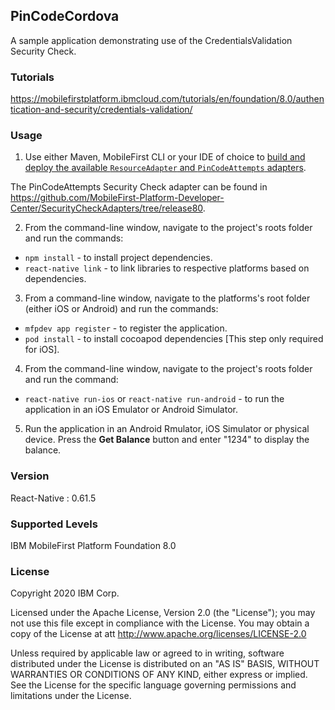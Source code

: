 ## PinCodeCordova
A sample application demonstrating use of the CredentialsValidation Security Check.

### Tutorials
https://mobilefirstplatform.ibmcloud.com/tutorials/en/foundation/8.0/authentication-and-security/credentials-validation/

### Usage

1. Use either Maven, MobileFirst CLI or your IDE of choice to [build and deploy the available `ResourceAdapter` and `PinCodeAttempts` adapters](https://mobilefirstplatform.ibmcloud.com/tutorials/en/foundation/8.0/adapters/creating-adapters/).

 The PinCodeAttempts Security Check adapter can be found in https://github.com/MobileFirst-Platform-Developer-Center/SecurityCheckAdapters/tree/release80.

2. From the command-line window, navigate to the project's roots folder and run the commands:
 - `npm install` - to install project dependencies.
 - `react-native link` - to link libraries to respective platforms based on dependencies.

3. From a command-line window, navigate to the platforms's root folder (either iOS or Android)  and run the commands:
 - `mfpdev app register` - to register the application.
 - `pod install` - to install cocoapod dependencies [This step only required for iOS].
 
4. From the command-line window, navigate to the project's roots folder and run the command:
 - `react-native run-ios` or `react-native run-android` - to run the application in an iOS Emulator or Android Simulator.

5. Run the application in an Android Rmulator, iOS Simulator or physical device. Press the **Get Balance** button and enter "1234" to display the balance.

### Version
React-Native : 0.61.5

### Supported Levels
IBM MobileFirst Platform Foundation 8.0

### License
Copyright 2020 IBM Corp.

Licensed under the Apache License, Version 2.0 (the "License");
you may not use this file except in compliance with the License.
You may obtain a copy of the License at
att
http://www.apache.org/licenses/LICENSE-2.0

Unless required by applicable law or agreed to in writing, software
distributed under the License is distributed on an "AS IS" BASIS,
WITHOUT WARRANTIES OR CONDITIONS OF ANY KIND, either express or implied.
See the License for the specific language governing permissions and
limitations under the License.
